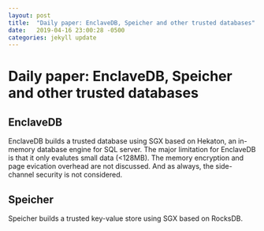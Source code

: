 ```yaml
---
layout: post
title:  "Daily paper: EnclaveDB, Speicher and other trusted databases"
date:   2019-04-16 23:00:28 -0500
categories: jekyll update
---
```


# Daily paper: EnclaveDB, Speicher and other trusted databases

## EnclaveDB

EnclaveDB builds a trusted database using SGX based on Hekaton, an in-memory database engine for SQL server. The major limitation for EnclaveDB is that it only evalutes small data (<128MB). The memory encryption and page evication overhead are not discussed. And as always, the side-channel security is not considered. 

## Speicher

Speicher builds a trusted key-value store using SGX based on RocksDB. 
